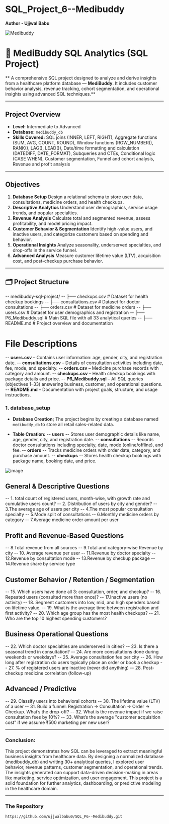 # SQL_Project_6--Medibuddy
**Author - Ujjwal Babu**

![Medibuddy](https://github.com/user-attachments/assets/b7274355-1496-454f-a745-db535052b5d3)


# 🏥 MediBuddy SQL Analytics (SQL Project)
**
A comprehensive SQL project designed to analyze and derive insights from a healthcare platform database — **MediBuddy**. It includes customer behavior analysis, revenue tracking, cohort segmentation, and operational insights using advanced SQL techniques.**

------------------------------------------------------------------------------------------------

## Project Overview

- **Level:** Intermediate to Advanced
- **Database:** `medibuddy_db`
- **Skills Covered:** SQL joins (INNER, LEFT, RIGHT), Aggregate functions (SUM, AVG, COUNT, ROUND), Window functions (ROW_NUMBER(), RANK(), LAG(), LEAD()), Date/time formatting and calculation (DATEDIFF, DATE_FORMAT), Subqueries and CTEs, Conditional logic (CASE WHEN), Customer segmentation, Funnel and cohort analysis, Revenue and profit analysis

------------------------------------------------------------------------------------------------

## Objectives
1. **Database Setup**
Design a relational schema to store user data, consultations, medicine orders, and health checkups.
2. **Descriptive Analytics**
Understand user demographics, service usage trends, and popular specialties.
3. **Revenue Analysis**
Calculate total and segmented revenue, assess profitability, and model pricing impact.
4. **Customer Behavior & Segmentation**
Identify high-value users, and inactive users, and categorize customers based on spending and behavior.
5. **Operational Insights**
Analyze seasonality, underserved specialties, and drop-offs in the service funnel.
6. **Advanced Analysis**
Measure customer lifetime value (LTV), acquisition cost, and post-checkup purchase behavior.

------------------------------------------------------------------------------------------------

## 🗂️ Project Structure
-- medibuddy-sql-project/
-- ├── checkups.csv              # Dataset for health checkup bookings
-- ├── consultations.csv         # Dataset for doctor consultations
-- ├── orders.csv                # Dataset for medicine orders
-- ├── users.csv                 # Dataset for user demographics and registration
-- ├── P6_Medibuddy.sql          # Main SQL file with all 33 analytical queries
-- ├── README.md                 # Project overview and documentation

# File Descriptions
-- **users.csv** – Contains user information: age, gender, city, and registration date.
-- **consultations.csv** – Details of consultation activities including date, fee, mode, and specialty.
-- **orders.csv** – Medicine purchase records with category and amount.
-- **checkups.csv** – Health checkup bookings with package details and price.
-- **P6_Medibuddy.sql** – All SQL queries (objectives 1–33) answering business, customer, and operational questions.
-- **README.md** – Documentation with project goals, structure, and usage instructions.

### 1. database_setup
- **Database Creation;**
The project begins by creating a database named `medibuddy_db` to store all retail sales-related data.

- **Table Creation:**
-- **users**
-- Stores user demographic details like name, age, gender, city, and registration date.
-- **consultations**
-- Records doctor consultations including specialty, date, mode (online/offline), and fee.
-- **orders**
-- Tracks medicine orders with order date, category, and purchase amount.
-- **checkups**
-- Stores health checkup bookings with package name, booking date, and price.

![image](https://github.com/user-attachments/assets/1eeb2e86-10a2-4a6a-8742-6fb880b329f1)

## General & Descriptive Questions
-- 1. total count of registered users, month-wise, with growth rate and cumulative users count?
-- 2. Distribution of users by city and gender?
-- 3.The average age of users per city
-- 4.The most popular consultation specialty
-- 5.Mode split of consultations
-- 6.Monthly medicine orders by category
-- 7.Average medicine order amount per user

## Profit and Revenue-Based Questions
-- 8.Total revenue from all sources
-- 9.Total and category-wise Revenue by city
-- 10. Average revenue per user
-- 11.Revenue by doctor specialty
-- 12.Revenue by consultation mode
-- 13.Revenue by checkup package
-- 14.Revenue share by service type

## Customer Behavior / Retention / Segmentation
-- 15. Which users have done all 3: consultation, order, and checkup?
-- 16. Repeated users (consulted more than once)?
-- 17.Inactive users (no activity)
-- 18. Segment customers into low, mid, and high spenders based on lifetime value.
-- 19. What is the average time between registration and first activity?
-- 20. Which age group has the most health checkups?
-- 21. Who are the top 10 highest spending customers?

## Business Operational Questions
-- 22. Which doctor specialties are underserved in cities?
-- 23. Is there a seasonal trend in consultation?
-- 24. Are more consultations done during weekends or weekdays?
-- 25. Average consultation fee per city
-- 26. How long after registration do users typically place an order or book a checkup
-- 27. % of registered users are inactive (never did anything)
-- 28. Post-checkup medicine correlation (follow-up)

## Advanced / Predictive
-- 29. Classify users into behavioral cohorts
-- 30. The lifetime value (LTV) of a user
-- 31. Build a funnel: Registration → Consultation → Order → Checkup. What’s the drop-off?
-- 32. What is the revenue impact if we raise consultation fees by 10%?
-- 33. What’s the average "customer acquisition cost" if we assume ₹500 marketing per new user?

------------------------------------------------------------------------------------------------

### Conclusion:
This project demonstrates how SQL can be leveraged to extract meaningful business insights from healthcare data. By designing a normalized database (medibuddy_db) and writing 30+ analytical queries, I explored user behavior, revenue patterns, customer segmentation, and operational trends. The insights generated can support data-driven decision-making in areas like marketing, service optimization, and user engagement. This project is a solid foundation for further analytics, dashboarding, or predictive modeling in the healthcare domain.

------------------------------------------------------------------------------------------------

### The Repository

```bash
https://github.com/ujjwalbabu0/SQL_P6--Medibuddy.git
